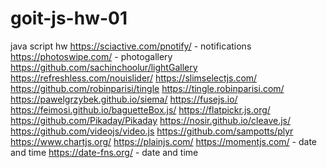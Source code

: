 # goit-js-hw-01
java script hw
https://sciactive.com/pnotify/ - notifications
https://photoswipe.com/ - photogallery
https://github.com/sachinchoolur/lightGallery
https://refreshless.com/nouislider/
https://slimselectjs.com/
https://github.com/robinparisi/tingle
https://tingle.robinparisi.com/
https://pawelgrzybek.github.io/siema/
https://fusejs.io/
https://feimosi.github.io/baguetteBox.js/
https://flatpickr.js.org/
https://github.com/Pikaday/Pikaday
https://nosir.github.io/cleave.js/
https://github.com/videojs/video.js
https://github.com/sampotts/plyr
https://www.chartjs.org/
https://plainjs.com/
https://momentjs.com/ - date and time
https://date-fns.org/  - date and time
